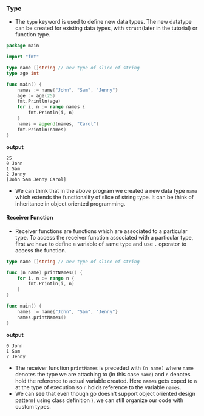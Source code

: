 ### Type
* The `type` keyword is used to define new data types. The new datatype can be created for existing data types, with `struct`(later in the tutorial)
or function type.
```go
package main

import "fmt"

type name []string // new type of slice of string
type age int

func main() {
	names := name{"John", "Sam", "Jenny"}
	age := age(25)
	fmt.Println(age)
	for i, n := range names {
		fmt.Println(i, n)
	}
	names = append(names, "Carol")
	fmt.Println(names)
}
```
**output**
```
25
0 John
1 Sam
2 Jenny
[John Sam Jenny Carol]
```
* We can think that in the above program we created a new data type `name` which extends the functionality of slice of string type. It can be think of 
inheritance in object oriented programming.
#### Receiver Function
* Receiver functions are functions which are associated to a particular type. To access the receiver function associated with a particular type, first 
we have to define a variable of same type and use `.` operator to access the function.
```go
type name []string // new type of slice of string

func (n name) printNames() {
	for i, n := range n {
		fmt.Println(i, n)
	}
}

func main() {
	names := name{"John", "Sam", "Jenny"}
	names.printNames()
}
```
**output**
```
0 John
1 Sam
2 Jenny
```
* The receiver function `printNames` is preceded with `(n name)` where `name` denotes the type we are attaching to (in this case `name`) and `n` denotes
hold the reference to actual variable created. Here `names` gets coped to `n` at the type of execution so `n` holds reference to the variable `names`.  
* We can see that even though go doesn't support object oriented design pattern( using class definition ), we can still organize our code with custom
types.
